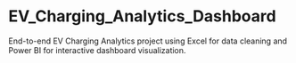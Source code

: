 # EV_Charging_Analytics_Dashboard
End-to-end EV Charging Analytics project using Excel for data cleaning and Power BI for interactive dashboard visualization.
